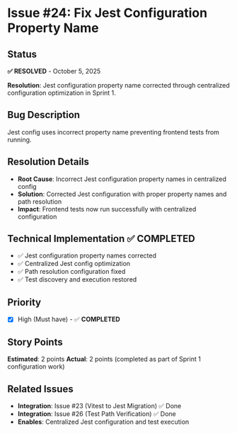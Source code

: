 # Issue #24: Fix Jest Configuration Property Name

## Status
**✅ RESOLVED** - October 5, 2025

**Resolution**: Jest configuration property name corrected through centralized configuration optimization in Sprint 1.

## Bug Description
Jest config uses incorrect property name preventing frontend tests from running.

## Resolution Details
- **Root Cause**: Incorrect Jest configuration property names in centralized config
- **Solution**: Corrected Jest configuration with proper property names and path resolution
- **Impact**: Frontend tests now run successfully with centralized configuration

## Technical Implementation ✅ COMPLETED
- ✅ Jest configuration property names corrected
- ✅ Centralized Jest config optimization
- ✅ Path resolution configuration fixed
- ✅ Test discovery and execution restored

## Priority
- [x] High (Must have) - ✅ **COMPLETED**

## Story Points
**Estimated**: 2 points
**Actual**: 2 points (completed as part of Sprint 1 configuration work)

## Related Issues
- **Integration**: Issue #23 (Vitest to Jest Migration) ✅ Done
- **Integration**: Issue #26 (Test Path Verification) ✅ Done
- **Enables**: Centralized Jest configuration and test execution